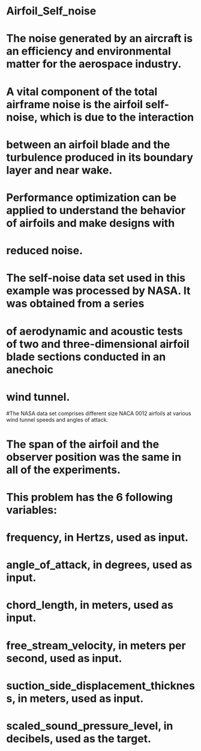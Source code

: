 # Airfoil_Self_noise

# The noise generated by an aircraft is an efficiency and environmental matter for the aerospace industry.

# A vital component of the total airframe noise is the airfoil self-noise, which is due to the interaction 
# between an airfoil blade and the turbulence produced in its boundary layer and near wake.

# Performance optimization can be applied to understand the behavior of airfoils and make designs with 
# reduced noise.

# The self-noise data set used in this example was processed by NASA. It was obtained from a series 
# of aerodynamic and acoustic tests of two and three-dimensional airfoil blade sections conducted in an anechoic 
# wind tunnel.

#The NASA data set comprises different size NACA 0012 airfoils at various wind tunnel speeds and angles of attack. 
# The span of the airfoil and the observer position was the same in all of the experiments.



# This problem has the 6 following variables:

# frequency, in Hertzs, used as input.
# angle_of_attack, in degrees, used as input.
# chord_length, in meters, used as input.
# free_stream_velocity, in meters per second, used as input.
# suction_side_displacement_thickness, in meters, used as input.
# scaled_sound_pressure_level, in decibels, used as the target.
